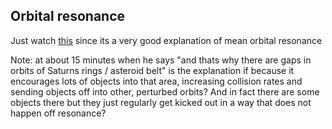 ## Orbital resonance
Just watch [this](https://www.youtube.com/watch?v=Qyn64b4LNJ0) since its a very good explanation of mean orbital resonance

Note: at about 15 minutes when he says "and thats why there are gaps in orbits of Saturns rings / asteroid belt" is the explanation if because it encourages lots of objects into that area, increasing collision rates and sending objects off into other, perturbed orbits? And in fact there are some objects there but they just regularly get kicked out in a way that does not happen off resonance?